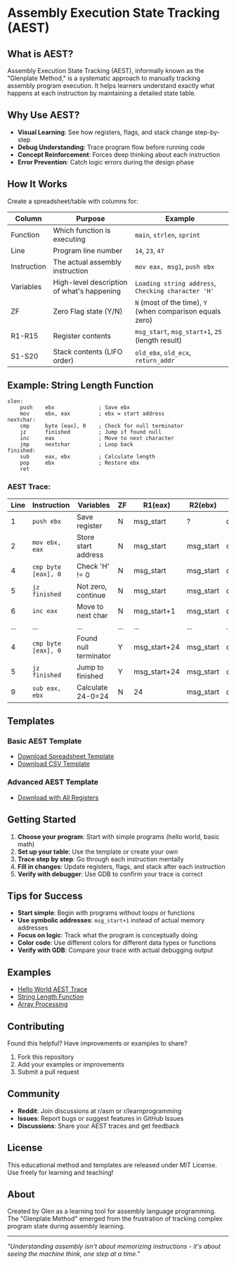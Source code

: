 # Assembly Execution State Tracking (AEST)

## What is AEST?

Assembly Execution State Tracking (AEST), informally known as the "Glenplate Method," is a systematic approach to manually tracking assembly program execution. It helps learners understand exactly what happens at each instruction by maintaining a detailed state table.

## Why Use AEST?

- **Visual Learning**: See how registers, flags, and stack change step-by-step
- **Debug Understanding**: Trace program flow before running code
- **Concept Reinforcement**: Forces deep thinking about each instruction
- **Error Prevention**: Catch logic errors during the design phase

## How It Works

Create a spreadsheet/table with columns for:

| Column | Purpose | Example |
|--------|---------|---------|
| Function | Which function is executing | `main`, `strlen`, `sprint` |
| Line | Program line number | `14`, `23`, `47` |
| Instruction | The actual assembly instruction | `mov eax, msg1`, `push ebx` |
| Variables | High-level description of what's happening | `Loading string address`, `Checking character 'H'` |
| ZF | Zero Flag state (Y/N) | `N` (most of the time), `Y` (when comparison equals zero) |
| R1-R15 | Register contents | `msg_start`, `msg_start+1`, `25` (length result) |
| S1-S20 | Stack contents (LIFO order) | `old_ebx`, `old_ecx`, `return_addr` |

## Example: String Length Function

```assembly
slen:
    push    ebx              ; Save ebx
    mov     ebx, eax         ; ebx = start address
nextchar:
    cmp     byte [eax], 0    ; Check for null terminator
    jz      finished         ; Jump if found null
    inc     eax              ; Move to next character
    jmp     nextchar         ; Loop back
finished:
    sub     eax, ebx         ; Calculate length
    pop     ebx              ; Restore ebx
    ret
```

### AEST Trace:

| Line | Instruction | Variables | ZF | R1(eax) | R2(ebx) | S1 |
|------|------------|-----------|----|---------|---------|----|
| 1 | `push ebx` | Save register | N | msg_start | ? | old_ebx |
| 2 | `mov ebx, eax` | Store start address | N | msg_start | msg_start | old_ebx |
| 4 | `cmp byte [eax], 0` | Check 'H' != 0 | N | msg_start | msg_start | old_ebx |
| 5 | `jz finished` | Not zero, continue | N | msg_start | msg_start | old_ebx |
| 6 | `inc eax` | Move to next char | N | msg_start+1 | msg_start | old_ebx |
| ... | ... | ... | ... | ... | ... | ... |
| 4 | `cmp byte [eax], 0` | Found null terminator | Y | msg_start+24 | msg_start | old_ebx |
| 5 | `jz finished` | Jump to finished | Y | msg_start+24 | msg_start | old_ebx |
| 9 | `sub eax, ebx` | Calculate 24-0=24 | N | 24 | msg_start | old_ebx |

## Templates

### Basic AEST Template
- [Download Spreadsheet Template](templates/aest-basic-template.ods)
- [Download CSV Template](templates/aest-basic-template.csv)

### Advanced AEST Template  
- [Download with All Registers](templates/aest-advanced-template.ods)

## Getting Started

1. **Choose your program**: Start with simple programs (hello world, basic math)
2. **Set up your table**: Use the template or create your own
3. **Trace step by step**: Go through each instruction mentally
4. **Fill in changes**: Update registers, flags, and stack after each instruction
5. **Verify with debugger**: Use GDB to confirm your trace is correct

## Tips for Success

- **Start simple**: Begin with programs without loops or functions
- **Use symbolic addresses**: `msg_start+1` instead of actual memory addresses
- **Focus on logic**: Track what the program is conceptually doing
- **Color code**: Use different colors for different data types or functions
- **Verify with GDB**: Compare your trace with actual debugging output

## Examples

- [Hello World AEST Trace](examples/hello-world-trace.md)
- [String Length Function](examples/strlen-trace.md)
- [Array Processing](examples/array-trace.md)

## Contributing

Found this helpful? Have improvements or examples to share?

1. Fork this repository
2. Add your examples or improvements
3. Submit a pull request

## Community

- **Reddit**: Join discussions at r/asm or r/learnprogramming
- **Issues**: Report bugs or suggest features in GitHub Issues
- **Discussions**: Share your AEST traces and get feedback

## License

This educational method and templates are released under MIT License. Use freely for learning and teaching!

## About

Created by Glen as a learning tool for assembly language programming. The "Glenplate Method" emerged from the frustration of tracking complex program state during assembly learning.

---

*"Understanding assembly isn't about memorizing instructions - it's about seeing the machine think, one step at a time."*
